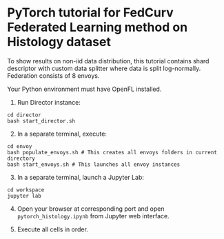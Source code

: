 # PyTorch tutorial for FedCurv Federated Learning method on Histology dataset

To show results on non-iid data distribution, this tutorial contains shard descriptor with custom data splitter where data is split log-normally. Federation consists of 8 envoys.

Your Python environment must have OpenFL installed.

1. Run Director instance:
```
cd director
bash start_director.sh
```

2. In a separate terminal, execute:
```
cd envoy
bash populate_envoys.sh # This creates all envoys folders in current directory
bash start_envoys.sh # This launches all envoy instances 
```

3. In a separate terminal, launch a Jupyter Lab:
```
cd workspace
jupyter lab
```

4. Open your browser at corresponding port and open `pytorch_histology.ipynb` from Jupyter web interface. 

5. Execute all cells in order.
